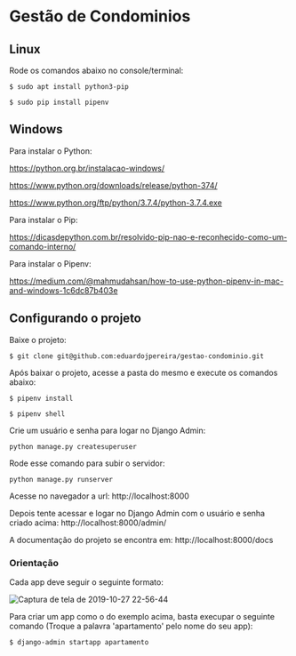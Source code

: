 # Gestão de Condominios

## Linux

Rode os comandos abaixo no console/terminal:
```
$ sudo apt install python3-pip

$ sudo pip install pipenv
```

## Windows

Para instalar o Python:

https://python.org.br/instalacao-windows/

https://www.python.org/downloads/release/python-374/

https://www.python.org/ftp/python/3.7.4/python-3.7.4.exe

Para instalar o Pip:

https://dicasdepython.com.br/resolvido-pip-nao-e-reconhecido-como-um-comando-interno/

Para instalar o Pipenv:

https://medium.com/@mahmudahsan/how-to-use-python-pipenv-in-mac-and-windows-1c6dc87b403e

## Configurando o projeto

Baixe o projeto:
```
$ git clone git@github.com:eduardojpereira/gestao-condominio.git
```

Após baixar o projeto, acesse a pasta do mesmo e execute os comandos abaixo:
```
$ pipenv install

$ pipenv shell
```

Crie um usuário e senha para logar no Django Admin:
```
python manage.py createsuperuser
```

Rode esse comando para subir o servidor:
```
python manage.py runserver
```

Acesse no navegador a url: http://localhost:8000

Depois tente acessar e logar no Django Admin com o usuário e senha criado acima: http://localhost:8000/admin/

A documentação do projeto se encontra em: http://localhost:8000/docs

### Orientação

Cada app deve seguir o seguinte formato:

![Captura de tela de 2019-10-27 22-56-44](https://user-images.githubusercontent.com/5925134/67646698-1fce8f80-f90e-11e9-9fd9-4b02f30a712a.png)

Para criar um app como o do exemplo acima, basta execupar o seguinte comando (Troque a palavra 'apartamento' pelo nome do seu app):

```
$ django-admin startapp apartamento
```

